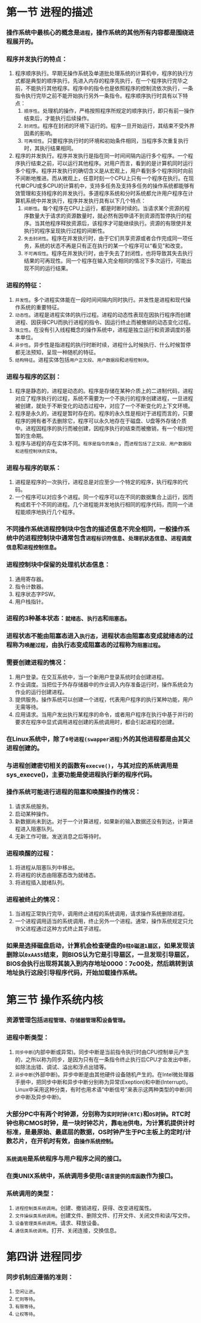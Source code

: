 # 第一节 进程的描述
### 操作系统中最核心的概念是`进程`，操作系统的其他所有内容都是围绕进程展开的。

### 程序并发执行的特点：
1. 程序顺序执行。早期无操作系统及单道批处理系统的计算机中，程序的执行方式都是典型的顺序执行。先进入内存的程序先执行，在一个程序执行完毕之前，不能执行其他程序。程序中的指令也是依照程序的控制流依次执行，一条指令执行完毕之前不能开始执行另外一条指令。程序顺序执行时具有以下特点：
   1. `顺序性`。处理机的操作，严格按照程序所规定的顺序执行，即只有前一操作结束后，才能执行后续操作。
   2. `封闭性`。程序在封闭的环境下运行的。程序一旦开始运行，其结束不受外界因素的影响。
   3. `可再现性`。只要程序执行时的环境和初始条件相同，当程序多次重复执行时，其执行结果相同。
2. 程序的并发执行。程序并发执行是指在同一时间间隔内运行多个程序。一个程序执行结束之前，可以运行其他程序。对用户而言，看到的是计算机同时运行多个程序。程序并发执行的确切含义是从宏观上，用户看到多个程序同时向前不间断地推进。而从微观上，任意时刻一个CPU上只有一个程序在执行。在现代单CPU或多CPU的计算机中，支持多任务及支持多任务的操作系统都能够有效管理和支持程序的并发执行。多道程序系统和分时系统都允许用户程序在计算机系统中并发执行，程序并发执行具有以下几个特点：
   1. `间断性`。每个程序在CPU上运行，都是时断时续的。当请求某个资源的程序数量大于请求的资源数量时，就必然有因申请不到资源而暂停执行的程序。当其他程序释放资源后，该程序才可能继续执行。资源的有限使并发执行的程序呈现执行过程的间断性。
   2. `失去封闭性`。程序在并发执行时，由于它们共享资源或者合作完成同一项任务，系统的状态不再是只有正在执行的某一个程序可以“看见”和改变。
   3. `不可再现性`。程序在并发执行时，由于失去了封闭性，也将导致其失去执行结果的可再现性。同一个程序在输入完全相同的情况下多次运行，可能出现不同的运行结果。

### 进程的特征：
1. `并发性`。多个进程实体能在一段时间间隔内同时执行。并发性是进程和现代操作系统的重要特征。
2. `动态性`。进程是进程实体的执行过程。进程的动态性表现在因执行程序而创建进程、因获得CPU而执行进程的指令、因运行终止而被撤销的动态变化过程。
3. `独立性`。在没有引入线程概念的操作系统中，进程是独立运行和资源调度的基本单位。
4. `异步性`。异步性是指进程的执行时断时续，进程什么时候执行、什么时候暂停都无法预知，呈现一种随机的特征。
5. `结构特征`。进程实体包括`用户正文段`、`用户数据段`和`进程控制块`。

### 进程与程序的区别：
1. 程序是静态的，进程是动态的。程序是存储在某种介质上的二进制代码，进程对应了程序执行的过程，系统不需要为一个不执行的程序创建进程，一旦进程被创建，就处于不断变化的动态过程中，对应了一个不断变化的上下文环境。
2. 程序是永久的，进程是暂时存在的。程序的永久性是相对于进程而言的，只要程序的拥有者不去删除它，程序可以永久地存在于磁盘、U盘等外存储介质中。进程因程序的执行而被创建，因程序执行的结束而被撤销，有一个相对短暂的生命期。
3. 程序与进程的存在实体不同。`程序是指令的集合`，而`进程包括了正文段、用户数据段和进程控制块的实体`。

### 进程与程序的联系：
1. 进程是程序的一次执行，进程总是对应至少一个特定的程序，执行程序的代码。
2. 一个程序可以对应多个进程。同一个程序可以在不同的数据集合上运行，因而构成若干个不同的进程。几个进程能并发地执行相同的程序代码，而同一个进程能顺序地执行几个程序。

### 不同操作系统进程控制块中包含的描述信息不完全相同，一般操作系统中的进程控制块中通常包含`进程标识符信息`、`处理机状态信息`、`进程调度信息`和`进程控制信息`。

### 进程控制块中保留的处理机状态信息：
1. 通用寄存器。
2. 指令计数器。
3. 程序状态字PSW。
4. 用户栈指针。

### 进程的3种基本状态：`就绪态`、`执行态`和`阻塞态`。


### 进程状态不能由阻塞态进入`执行态`，进程状态由阻塞态变成就绪态的过程称为`唤醒过程`，由执行态变成阻塞态的过程称为`阻塞过程`。
### 需要创建进程的情况：
1. 用户登录。在交互系统中，当一个新用户登录系统时会创建进程。
2. 作业调度。当把位于外存存储器中的作业调入内存准备运行时，操作系统会为作业的运行创建进程。
3. 提供服务。操作系统可以创建一个进程，代表用户程序的执行某种功能，用户无需等待。
4. 应用请求。当用户发出执行某程序的命令，或者用户程序在执行中基于并行的要求在程序中显式调用进程创建的系统调用时，都会引起进程的创建。

### 在Linux系统中，除了`0号进程(swapper进程)`外的其他进程都是由其父进程创建的。

### 与进程创建密切相关的函数有`execve()`，与其对应的系统调用是sys_execve()，主要功能是使进程执行新的程序代码。

### 操作系统可能进行进程的阻塞和唤醒操作的情况：
1. 请求系统服务。
2. 启动某种操作。
3. 新数据尚未到达。对于一个计算进程，如果新的输入数据还没有到达，计算进程进入阻塞队列。
4. 无新工作可做。发送消息之后等待时。

### 进程唤醒的过程：
1. 将进程从阻塞队列中移出。
2. 将进程的状态由阻塞态改为就绪态。
3. 将进程插入就绪队列。

### 进程被终止的情况：
1. 当进程正常执行完毕，调用终止进程的系统调用，请求操作系统删除进程。
2. 一个进程调用适当的系统调用，终止另外一个进程。通常，操作系统规定只允许父进程通过这种方式终止其子进程。

### 如果是选择磁盘启动，计算机会检查硬盘的`0柱0磁道1扇区`，如果发现该删除以`0xAA55`结束，则BIOS认为它是引导扇区，一旦发现引导扇区，BIOS会执行出现将其装入到内存地址0000：7c00处，然后跳转到该地址执行这段引导程序代码，开始加载操作系统。

# 第三节 操作系统内核

### 资源管理包括`进程管理`、`存储器管理`和`设备管理`。

### 进程中断类型：
1. `同步中断`(内部中断或异常)。同步中断是当前指令执行时由CPU控制单元产生的，之所以称为同步，是因为只有在一条指令终止执行后CPU才会发出中断，如除法出错、调试、溢出和浮点出错等。
2. `异步中断`(外部中断)。异步中断是由其他硬件设备随机产生的。在Intel微处理器手册中，把同步中断和异步中断分别称为异常(Exeption)和中断(Interrupt)。Linux中采用这种分类，有时也用术语“中断信号”来表示这两种类型的中断(同步中断及异步中断)。

### 大部分PC中有两个时钟源，分别称为`实时时钟(RTC)`和`OS时钟`。RTC时钟也称CMOS时钟，是一块时钟芯片，靠`电池`供电，为计算机提供计时标准，是最原始、最底层的数据，OS时钟产生于PC主板上的定时/计数芯片，在开机时有效，由`操作系统控制`。

### `系统调用`是系统程序与用户程序之间的接口。

### 在类UNIX系统中，系统调用多使用`C语言提供的库函数`作为接口。

### 系统调用的类型：
1. `进程控制类系统调用`。创建、撤销进程，获得、改变进程属性。
2. `文件操纵类系统调用`。创建文件、删除文件、打开文件、关闭文件和读/写文件。
3. `设备管理类系统调用`。请求、释放设备。
4. `通信类系统调用`。打开、关闭连接，交换信息。

# 第四讲 进程同步
### 同步机制应遵循的准则：
1. `空闲让进`。
2. `忙则等待`。
3. `有限等待`。
4. `让权等待`。